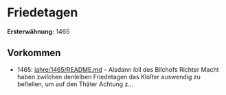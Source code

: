 # Friedetagen

**Ersterwähnung:** 1465

## Vorkommen
- 1465: [jahre/1465/README.md](../jahre/1465/README.md) – Alsdann
ſoll des Biſchofs Richter Macht haben zwiſchen denſelben
Friedetagen das Kloſter auswendig zu beſtellen, um auf
den Thäter Achtung z...
